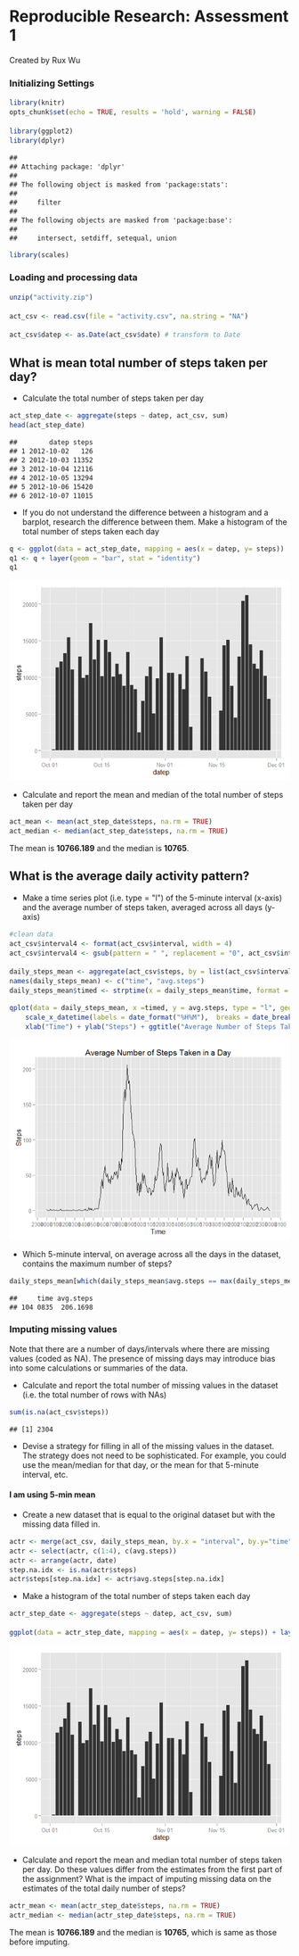 
Reproducible Research: Assessment 1
=============================================
Created by Rux Wu 

### Initializing Settings


```r
library(knitr)
opts_chunk$set(echo = TRUE, results = 'hold', warning = FALSE)

library(ggplot2)
library(dplyr)
```

```
## 
## Attaching package: 'dplyr'
## 
## The following object is masked from 'package:stats':
## 
##     filter
## 
## The following objects are masked from 'package:base':
## 
##     intersect, setdiff, setequal, union
```

```r
library(scales)
```


### Loading and processing  data

```r
unzip("activity.zip")

act_csv <- read.csv(file = "activity.csv", na.string = "NA")

act_csv$datep <- as.Date(act_csv$date) # transform to Date
```


## What is mean total number of steps taken per day?
* Calculate the total number of steps taken per day


```r
act_step_date <- aggregate(steps ~ datep, act_csv, sum)
head(act_step_date)
```

```
##        datep steps
## 1 2012-10-02   126
## 2 2012-10-03 11352
## 3 2012-10-04 12116
## 4 2012-10-05 13294
## 5 2012-10-06 15420
## 6 2012-10-07 11015
```

* If you do not understand the difference between a histogram and a barplot, research the difference between them. Make a histogram of the total number of steps taken each day


```r
q <- ggplot(data = act_step_date, mapping = aes(x = datep, y= steps))
q1 <- q + layer(geom = "bar", stat = "identity")
q1
```

![](PA1_template_files/figure-html/unnamed-chunk-4-1.png) 

* Calculate and report the mean and median of the total number of steps taken per day


```r
act_mean <- mean(act_step_date$steps, na.rm = TRUE)
act_median <- median(act_step_date$steps, na.rm = TRUE)
```
The mean is **10766.189** and the median is **10765**.

## What is the average daily activity pattern?
* Make a time series plot (i.e. type = "l") of the 5-minute interval (x-axis) and the average number of steps taken, averaged across all days (y-axis)


```r
#clean data
act_csv$interval4 <- format(act_csv$interval, width = 4)
act_csv$interval4 <- gsub(pattern = " ", replacement = "0", act_csv$interval4)

daily_steps_mean <- aggregate(act_csv$steps, by = list(act_csv$interval4), FUN = mean, na.rm = TRUE)
names(daily_steps_mean) <- c("time", "avg.steps")
daily_steps_mean$timed <- strptime(x = daily_steps_mean$time, format = "%H%M")
```


```r
qplot(data = daily_steps_mean, x =timed, y = avg.steps, type = "l", geom = "line") + 
    scale_x_datetime(labels = date_format("%H%M"),  breaks = date_breaks("1 hour")) +
    xlab("Time") + ylab("Steps") + ggtitle("Average Number of Steps Taken in a Day")
```

![](PA1_template_files/figure-html/unnamed-chunk-5-1.png) 

* Which 5-minute interval, on average across all the days in the dataset, contains the maximum number of steps?

```r
daily_steps_mean[which(daily_steps_mean$avg.steps == max(daily_steps_mean$avg.steps)),1:2]
```

```
##     time avg.steps
## 104 0835  206.1698
```

### Imputing missing values

Note that there are a number of days/intervals where there are missing values (coded as NA). The presence of missing days may introduce bias into some calculations or summaries of the data.

- Calculate and report the total number of missing values in the dataset (i.e. the total number of rows with NAs)


```r
sum(is.na(act_csv$steps))
```

```
## [1] 2304
```

- Devise a strategy for filling in all of the missing values in the dataset. The strategy does not need to be sophisticated. For example, you could use the mean/median for that day, or the mean for that 5-minute interval, etc.

#### I am using 5-min mean

- Create a new dataset that is equal to the original dataset but with the missing data filled in.



```r
actr <- merge(act_csv, daily_steps_mean, by.x = "interval", by.y="time")
actr <- select(actr, c(1:4), c(avg.steps))
actr <- arrange(actr, date)
step.na.idx <- is.na(actr$steps)
actr$steps[step.na.idx] <- actr$avg.steps[step.na.idx]
```

- Make a histogram of the total number of steps taken each day

```r
actr_step_date <- aggregate(steps ~ datep, act_csv, sum)

ggplot(data = actr_step_date, mapping = aes(x = datep, y= steps)) + layer(geom = "bar", stat = "identity")
```

![](PA1_template_files/figure-html/unnamed-chunk-9-1.png) 


- Calculate and report the mean and median total number of steps taken per day. Do these values differ from the estimates from the first part of the assignment? What is the impact of imputing missing data on the estimates of the total daily number of steps?


```r
actr_mean <- mean(actr_step_date$steps, na.rm = TRUE)
actr_median <- median(actr_step_date$steps, na.rm = TRUE)
```
The mean is **10766.189** and the median is **10765**, which is same as those before imputing.
